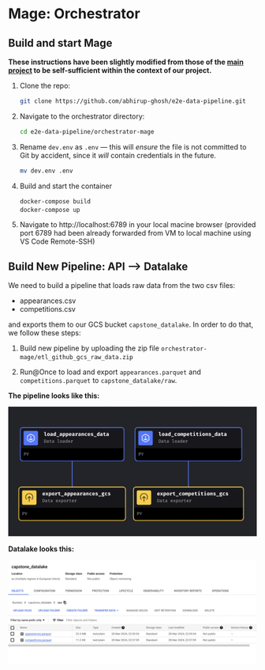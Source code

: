# Mage: Orchestrator

## Build and start Mage

**These instructions have been slightly modified from those of the [main project](https://github.com/mage-ai/mage-zoomcamp) to be self-sufficient within the context of our project.**

1. Clone the repo:

    ```bash
    git clone https://github.com/abhirup-ghosh/e2e-data-pipeline.git
    ```

2. Navigate to the orchestrator directory:

    ```bash
    cd e2e-data-pipeline/orchestrator-mage
    ```

3. Rename `dev.env` as `.env` — this will _ensure_ the file is not committed to Git by accident, since it _will_ contain credentials in the future.

    ```bash
    mv dev.env .env
    ```

4. Build and start the container

    ```bash
    docker-compose build
    docker-compose up
    ```

5. Navigate to http://localhost:6789 in your local macine browser (provided port 6789 had been already forwarded from VM to local machine using VS Code Remote-SSH)

## Build New Pipeline: API --> Datalake

We need to build a pipeline that loads raw data from the two csv files:
* appearances.csv
* competitions.csv

and exports them to our GCS bucket `capstone_datalake`. In order to do that, we follow these steps:

1. Build new pipeline by uploading the zip file `orchestrator-mage/etl_github_gcs_raw_data.zip`

2. Run@Once to load and export `appearances.parquet` and `competitions.parquet` to `capstone_datalake/raw`.

**The pipeline looks like this:**

![alt text](etl_github_gcs_raw_data.png)

**Datalake looks this:**

![alt text](<datalake.png>)